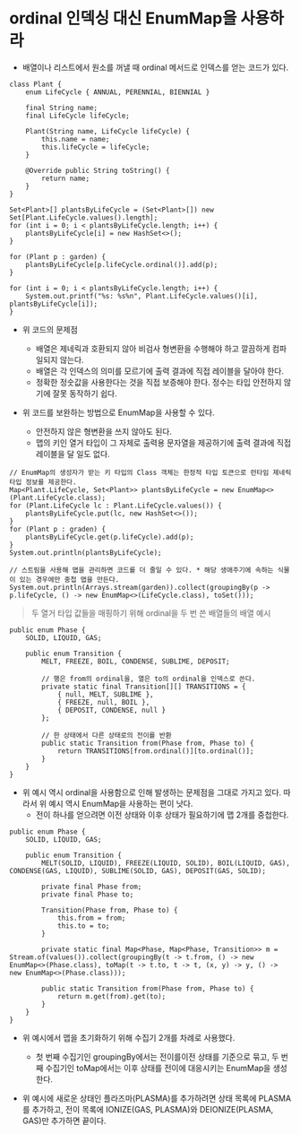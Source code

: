 # ordinal 인덱싱 대신 EnumMap을 사용하라

* 배열이나 리스트에서 원소를 꺼낼 때 ordinal 메서드로 인덱스를 얻는 코드가 있다.

```
class Plant {
    enum LifeCycle { ANNUAL, PERENNIAL, BIENNIAL }
    
    final String name;
    final LifeCycle lifeCycle;
    
    Plant(String name, LifeCycle lifeCycle) {
        this.name = name;
        this.lifeCycle = lifeCycle;
    }
    
    @Override public String toString() {
        return name;
    }
}

Set<Plant>[] plantsByLifeCycle = (Set<Plant>[]) new Set[Plant.LifeCycle.values().length];
for (int i = 0; i < plantsByLifeCycle.length; i++) {
    plantsByLifeCycle[i] = new HashSet<>();
}

for (Plant p : garden) {
    plantsByLifeCycle[p.lifeCycle.ordinal()].add(p);
}

for (int i = 0; i < plantsByLifeCycle.length; i++) {
    System.out.printf("%s: %s%n", Plant.LifeCycle.values()[i], plantsByLifeCycle[i]);
}
```

* 위 코드의 문제점
  * 배열은 제네릭과 호환되지 않아 비검사 형변환을 수행해야 하고 깔끔하게 컴파일되지 않는다.
  * 배열은 각 인덱스의 의미를 모르기에 출력 결과에 직접 레이블을 달아야 한다.
  * 정확한 정숫값을 사용한다는 것을 직접 보증해야 한다. 정수는 타입 안전하지 않기에 잘못 동작하기 쉽다.
  
* 위 코드를 보완하는 방법으로 EnumMap을 사용할 수 있다.
  * 안전하지 않은 형변환을 쓰지 않아도 된다.
  * 맵의 키인 열거 타입이 그 자체로 출력용 문자열을 제공하기에 출력 결과에 직접 레이블을 달 일도 없다.

```
// EnumMap의 생성자가 받는 키 타입의 Class 객체는 한정적 타입 토큰으로 런타임 제네릭 타입 정보를 제공한다.
Map<Plant.LifeCycle, Set<Plant>> plantsByLifeCycle = new EnumMap<>(Plant.LifeCycle.class); 
for (Plant.LifeCycle lc : Plant.LifeCycle.values()) {
    plantsByLifeCycle.put(lc, new HashSet<>());
}
for (Plant p : graden) {
    plantsByLifeCycle.get(p.lifeCycle).add(p);
}
System.out.println(plantsByLifeCycle);

// 스트림을 사용해 맵을 관리하면 코드를 더 줄일 수 있다. * 해당 생애주기에 속하는 식물이 있는 경우에만 중첩 맵을 만든다.
System.out.println(Arrays.stream(garden)).collect(groupingBy(p -> p.lifeCycle, () -> new EnumMap<>(LifeCycle.class), toSet()));
```

> 두 열거 타입 값들을 매핑하기 위해 ordinal을 두 번 쓴 배열들의 배열 예시
```
public enum Phase {
    SOLID, LIQUID, GAS;
    
    public enum Transition {
        MELT, FREEZE, BOIL, CONDENSE, SUBLIME, DEPOSIT;
        
        // 행은 from의 ordinal을, 열은 to의 ordinal을 인덱스로 쓴다.
        private static final Transition[][] TRANSITIONS = {
            { null, MELT, SUBLIME },
            { FREEZE, null, BOIL },
            { DEPOSIT, CONDENSE, null }
        };
        
        // 한 상태에서 다른 상태로의 전이를 반환
        public static Transition from(Phase from, Phase to) {
            return TRANSITIONS[from.ordinal()][to.ordinal()];
        }
    }
}
```

* 위 예시 역시 ordinal을 사용함으로 인해 발생하는 문제점을 그대로 가지고 있다. 따라서 위 예시 역시 EnumMap을 사용하는 편이 낫다.
  * 전이 하나를 얻으려면 이전 상태와 이후 상태가 필요하기에 맵 2개를 중첩한다.
  
```
public enum Phase {
    SOLID, LIQUID, GAS;
    
    public enum Transition {
        MELT(SOLID, LIQUID), FREEZE(LIQUID, SOLID), BOIL(LIQUID, GAS), CONDENSE(GAS, LIQUID), SUBLIME(SOLID, GAS), DEPOSIT(GAS, SOLID);
        
        private final Phase from;
        private final Phase to;
        
        Transition(Phase from, Phase to) {
            this.from = from;
            this.to = to;
        }
        
        private static final Map<Phase, Map<Phase, Transition>> m = Stream.of(values()).collect(groupingBy(t -> t.from, () -> new EnumMap<>(Phase.class), toMap(t -> t.to, t -> t, (x, y) -> y, () -> new EnumMap<>(Phase.class)));
        
        public static Transition from(Phase from, Phase to) {
            return m.get(from).get(to);
        }
    }
}
```

* 위 예시에서 맵을 초기화하기 위해 수집기 2개를 차례로 사용했다.
  * 첫 번째 수집기인 groupingBy에서는 전이를이전 상태를 기준으로 묶고, 두 번째 수집기인 toMap에서는 이후 상태를 전이에 대응시키는 EnumMap을 생성한다.
  
* 위 예시에 새로운 상태인 플라즈마(PLASMA)를 추가하려면 상태 목록에 PLASMA를 추가하고, 전이 목록에 IONIZE(GAS, PLASMA)와 DEIONIZE(PLASMA, GAS)만 추가하면 끝이다.